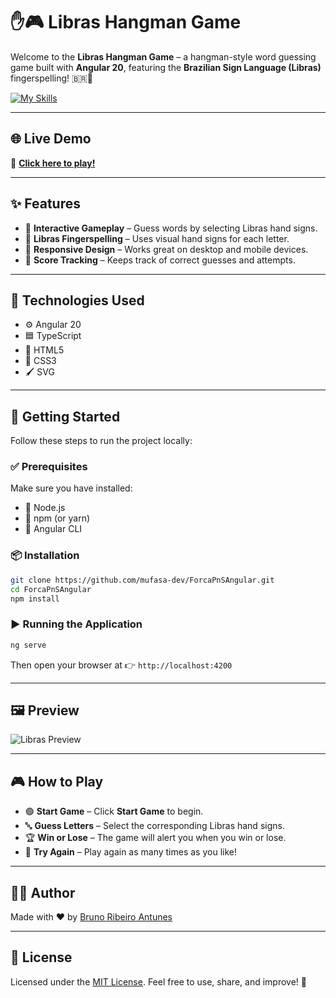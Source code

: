 # ✋🎮 Libras Hangman Game

Welcome to the **Libras Hangman Game** – a hangman-style word guessing game built with **Angular 20**, featuring the **Brazilian Sign Language (Libras)** fingerspelling! 🇧🇷🤟 

[![My Skills](https://skillicons.dev/icons?i=angular,ts,html,css,svg)](https://skillicons.dev)

---

## 🌐 Live Demo

🔗 [**Click here to play!**](https://mufasa-dev.github.io/ForcaPnSAngular/)  

---

## ✨ Features

- 🧠 **Interactive Gameplay** – Guess words by selecting Libras hand signs.
- 🤟 **Libras Fingerspelling** – Uses visual hand signs for each letter.
- 📱 **Responsive Design** – Works great on desktop and mobile devices.
- 🧮 **Score Tracking** – Keeps track of correct guesses and attempts.

---

## 🧰 Technologies Used

- ⚙️ Angular 20  
- 🟦 TypeScript  
- 🧱 HTML5  
- 🎨 CSS3
- 🖌 SVG

---

## 🚀 Getting Started

Follow these steps to run the project locally:

### ✅ Prerequisites

Make sure you have installed:

- 🔸 Node.js  
- 🔸 npm (or yarn)  
- 🔸 Angular CLI

### 📦 Installation

```bash
git clone https://github.com/mufasa-dev/ForcaPnSAngular.git
cd ForcaPnSAngular
npm install
````

### ▶️ Running the Application

```bash
ng serve
```

Then open your browser at 👉 `http://localhost:4200`

---

## 🖼️ Preview

![Libras Preview](https://i.ibb.co/TD7P5wD8/imagem-2025-03-27-001051009.png)

---

## 🎮 How to Play

* 🟢 **Start Game** – Click **Start Game** to begin.
* 🔤 **Guess Letters** – Select the corresponding Libras hand signs.
* 🏆 **Win or Lose** – The game will alert you when you win or lose.
* 🔁 **Try Again** – Play again as many times as you like!

---

## 👨‍💻 Author

Made with ❤️ by [Bruno Ribeiro Antunes](https://github.com/mufasa-dev)

---

## 📄 License

Licensed under the [MIT License](LICENSE).
Feel free to use, share, and improve! 🙌
